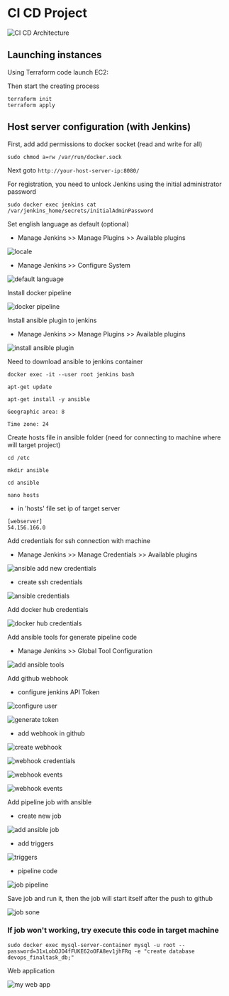 # CI CD Project

![CI CD Architecture](images/ci-cd-architecture.png)

## Launching instances

Using Terraform code launch EC2:

Then start the creating process

```
terraform init
terraform apply
```

## Host server configuration (with Jenkins)

First, add add permissions to docker socket (read and write for all)

```
sudo chmod a=rw /var/run/docker.sock
```

Next goto `http://your-host-server-ip:8080/`

For registration, you need to unlock Jenkins using the initial administrator password

```
sudo docker exec jenkins cat /var/jenkins_home/secrets/initialAdminPassword
```

Set english language as default (optional)

- Manage Jenkins >> Manage Plugins >> Available plugins

![locale](images/locale.png)

- Manage Jenkins >> Configure System

![default language](images/default-language.png)

Install docker pipeline

![docker pipeline](images/docker-pipeline.png)

Install ansible plugin to jenkins

- Manage Jenkins >> Manage Plugins >> Available plugins

![install ansible plugin](images/install-ansible-plugin.png)

Need to download ansible to jenkins container

```
docker exec -it --user root jenkins bash

apt-get update

apt-get install -y ansible

Geographic area: 8

Time zone: 24
```

Create hosts file in ansible folder (need for connecting to machine where will target project)

```
cd /etc

mkdir ansible

cd ansible

nano hosts
```

- in 'hosts' file set ip of target server

```
[webserver]
54.156.166.0
```

Add credentials for ssh connection with machine

- Manage Jenkins >> Manage Credentials >> Available plugins

![ansible add new credentials](images/ansible-add-new-credentials.png)

- create ssh credentials

![ansible credentials](images/ansible-credentials.png)

Add docker hub credentials

![docker hub credentials](images/docker-hub-credentials.png)

Add ansible tools for generate pipeline code

- Manage Jenkins >> Global Tool Configuration

![add ansible tools](images/add-ansible-tools.png)

Add github webhook

- configure jenkins API Token

![configure user](images/webhook-configure-user.png)

![generate token](images/webhook-generate-token.png)

- add webhook in github

![create webhook](images/webhook-create.png)

![webhook credentials](images/webhook-credentials.png)

![webhook events](images/webhook-events_1.png)

![webhook events](images/webhook-events.png)


Add pipeline job with ansible

- create new job

![add ansible job](images/add-ansible-job.png)

- add triggers

![triggers](images/triggers-finaltask-job.png)

- pipeline code

![job pipeline](images/job-pipeline.png)

Save job and run it, then the job will start itself after the push to github

![job sone](images/docker-hub-job.png)


### If job won't working, try execute this code in target machine

```
sudo docker exec mysql-server-container mysql -u root --password=31xLobOJO4fFUKE62oOFA8ev1jhFRq -e "create database devops_finaltask_db;"
```

Web application

![my web app](images/my_site_for_CICD.png)
